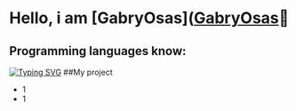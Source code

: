 # Hello, i am [GabryOsas]([GabryOsas](https://t.me/GabryOsas "My telegram")👋
## Programming languages know:
[![Typing SVG](https://readme-typing-svg.demolab.com/?lines=Java+Medium;Python+Base)](https://git.io/typing-svg)
##My project
+ 1
+ 1

